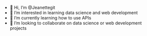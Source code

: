 - 👋 Hi, I’m @Jeanettegit
- 👀 I’m interested in learning data science and web development
- 🌱 I’m currently learning how to use APIs
- 💞️ I’m looking to collaborate on data science or web development projects


<!---
Jeanettegit/Jeanettegit is a ✨ special ✨ repository because its `README.md` (this file) appears on your GitHub profile.
You can click the Preview link to take a look at your changes.- 📫 How to reach me 
--->
